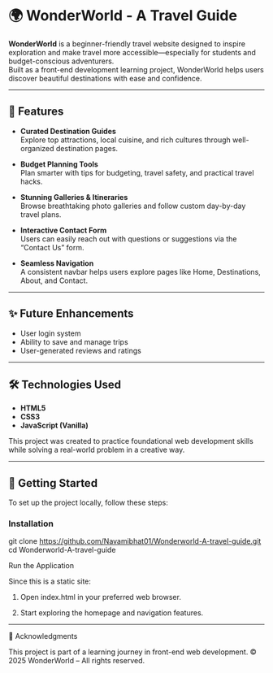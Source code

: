 # 🌍 WonderWorld - A Travel Guide

**WonderWorld** is a beginner-friendly travel website designed to inspire exploration and make travel more accessible—especially for students and budget-conscious adventurers.  
Built as a front-end development learning project, WonderWorld helps users discover beautiful destinations with ease and confidence.

---

## 🚀 Features

- **Curated Destination Guides**  
  Explore top attractions, local cuisine, and rich cultures through well-organized destination pages.

- **Budget Planning Tools**  
  Plan smarter with tips for budgeting, travel safety, and practical travel hacks.

- **Stunning Galleries & Itineraries**  
  Browse breathtaking photo galleries and follow custom day-by-day travel plans.

- **Interactive Contact Form**  
  Users can easily reach out with questions or suggestions via the “Contact Us” form.

- **Seamless Navigation**  
  A consistent navbar helps users explore pages like Home, Destinations, About, and Contact.

---

## ✨ Future Enhancements

- User login system  
- Ability to save and manage trips  
- User-generated reviews and ratings

---

## 🛠️ Technologies Used

- **HTML5**  
- **CSS3**  
- **JavaScript (Vanilla)**

This project was created to practice foundational web development skills while solving a real-world problem in a creative way.

---

## 🚀 Getting Started

To set up the project locally, follow these steps:

### Installation


git clone https://github.com/Navamibhat01/Wonderworld-A-travel-guide.git
cd Wonderworld-A-travel-guide

Run the Application

Since this is a static site:

1. Open index.html in your preferred web browser.


2. Start exploring the homepage and navigation features.




---

🙏 Acknowledgments

This project is part of a learning journey in front-end web development.
© 2025 WonderWorld – All rights reserved.
